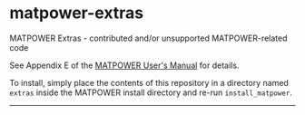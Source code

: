 matpower-extras
===============

MATPOWER Extras - contributed and/or unsupported MATPOWER-related code

See Appendix E of the [MATPOWER User's Manual][1] for details.

To install, simply place the contents of this repository in a directory
named `extras` inside the MATPOWER install directory and re-run
`install_matpower`.

---

[1]: https://matpower.org/docs/MATPOWER-manual.pdf
